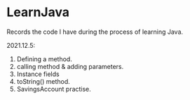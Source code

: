 # LearnJava
Records the code I have during the process of learning Java. 

2021.12.5:
1. Defining a method. 
2. calling method & adding parameters.
3. Instance fields
4. toString() method.
5. SavingsAccount practise. 

